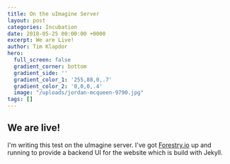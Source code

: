 ```yaml
---
title: On the uImagine Server
layout: post
categories: Incubation
date: 2018-05-25 00:00:00 +0000
excerpt: We are Live!
author: Tim Klapdor
hero:
  full_screen: false
  gradient_corner: bottom
  gradient_side: ''
  gradient_color_1: '255,88,0,.7'
  gradient_color_2: '0,0,0,.4'
  image: "/uploads/jordan-mcqueen-9790.jpg"
tags: []
---
```

## We are live!

I'm writing this test on the uImagine server. I've got [Forestry.io](http://forestry.io "forestry") up and running to provide a backend UI for the website which is build with Jekyll.
